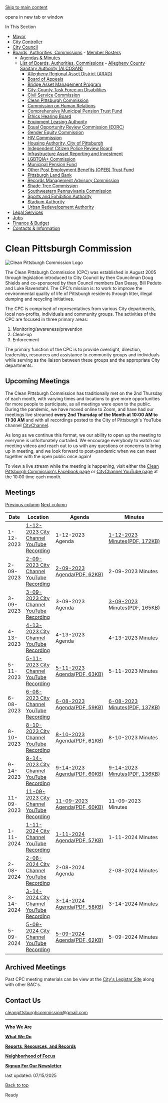 [Skip to main content](https://www.pittsburghpa.gov/City-Government/Boards-Authorities-Commissions/List-of-Boards-Authorities-Commissions/Clean-Pittsburgh-Commission#main-content)

opens in new tab or window

In This Section

- [Mayor](https://www.pittsburghpa.gov/City-Government/Mayor)
- [City Controller](https://www.pittsburghpa.gov/City-Government/City-Controllers-Office)
- [City Council](https://www.pittsburghpa.gov/City-Government/City-Council)
- [Boards, Authorities, Commissions](https://www.pittsburghpa.gov/City-Government/Boards-Authorities-Commissions)  - [Member Rosters](https://www.pittsburghpa.gov/City-Government/Boards-Authorities-Commissions/Member-Rosters)
  - [Agendas & Minutes](https://www.pittsburghpa.gov/City-Government/Boards-Authorities-Commissions/Agendas-Minutes)
  - [List of Boards, Authorities, Commissions](https://www.pittsburghpa.gov/City-Government/Boards-Authorities-Commissions/List-of-Boards-Authorities-Commissions)    - [Allegheny County Sanitary Authority (ALCOSAN)](https://www.pittsburghpa.gov/City-Government/Boards-Authorities-Commissions/List-of-Boards-Authorities-Commissions/Allegheny-County-Sanitary-Authority-ALCOSAN)
    - [Allegheny Regional Asset District (ARAD)](https://www.pittsburghpa.gov/City-Government/Boards-Authorities-Commissions/List-of-Boards-Authorities-Commissions/Allegheny-Regional-Asset-District-ARAD)
    - [Board of Appeals](https://www.pittsburghpa.gov/City-Government/Boards-Authorities-Commissions/List-of-Boards-Authorities-Commissions/Board-of-Appeals)
    - [Bridge Asset Management Program](https://www.pittsburghpa.gov/City-Government/Boards-Authorities-Commissions/List-of-Boards-Authorities-Commissions/Bridge-Asset-Management-Program)
    - [City-County Task Force on Disabilities](https://www.pittsburghpa.gov/City-Government/Boards-Authorities-Commissions/List-of-Boards-Authorities-Commissions/City-County-Task-Force-on-Disabilities)
    - [Civil Service Commission](https://www.pittsburghpa.gov/City-Government/Boards-Authorities-Commissions/List-of-Boards-Authorities-Commissions/Civil-Service-Commission)
    - [Clean Pittsburgh Commission](https://www.pittsburghpa.gov/City-Government/Boards-Authorities-Commissions/List-of-Boards-Authorities-Commissions/Clean-Pittsburgh-Commission)
    - [Commission on Human Relations](https://www.pittsburghpa.gov/City-Government/Boards-Authorities-Commissions/List-of-Boards-Authorities-Commissions/Commission-on-Human-Relations)
    - [Comprehensive Municipal Pension Trust Fund](https://www.pittsburghpa.gov/City-Government/Boards-Authorities-Commissions/List-of-Boards-Authorities-Commissions/Comprehensive-Municipal-Pension-Trust-Fund)
    - [Ethics Hearing Board](https://www.pittsburghpa.gov/City-Government/Boards-Authorities-Commissions/List-of-Boards-Authorities-Commissions/Ethics-Hearing-Board)
    - [Equipment Leasing Authority](https://www.pittsburghpa.gov/City-Government/Boards-Authorities-Commissions/List-of-Boards-Authorities-Commissions/Equipment-Leasing-Authority)
    - [Equal Opportunity Review Commission (EORC)](https://www.pittsburghpa.gov/City-Government/Boards-Authorities-Commissions/List-of-Boards-Authorities-Commissions/Equal-Opportunity-Review-Commission-EORC)
    - [Gender Equity Commission](https://www.pittsburghpa.gov/City-Government/Boards-Authorities-Commissions/List-of-Boards-Authorities-Commissions/Gender-Equity-Commission)
    - [HIV Commission](https://www.pittsburghpa.gov/City-Government/Boards-Authorities-Commissions/List-of-Boards-Authorities-Commissions/HIV-Commission)
    - [Housing Authority, City of Pittsburgh](https://www.pittsburghpa.gov/City-Government/Boards-Authorities-Commissions/List-of-Boards-Authorities-Commissions/Housing-Authority-City-of-Pittsburgh)
    - [Independent Citizen Police Review Board](https://www.pittsburghpa.gov/City-Government/Boards-Authorities-Commissions/List-of-Boards-Authorities-Commissions/Independent-Citizen-Police-Review-Board)
    - [Infrastructure Asset Reporting and Investment](https://www.pittsburghpa.gov/City-Government/Boards-Authorities-Commissions/List-of-Boards-Authorities-Commissions/Infrastructure-Asset-Reporting-and-Investment)
    - [LGBTQIA+ Commission](https://www.pittsburghpa.gov/City-Government/Boards-Authorities-Commissions/List-of-Boards-Authorities-Commissions/LGBTQIA-Commission)
    - [Municipal Pension Fund](https://www.pittsburghpa.gov/City-Government/Boards-Authorities-Commissions/List-of-Boards-Authorities-Commissions/Municipal-Pension-Fund)
    - [Other Post Employment Benefits (OPEB) Trust Fund](https://www.pittsburghpa.gov/City-Government/Boards-Authorities-Commissions/List-of-Boards-Authorities-Commissions/Other-Post-Employment-Benefits-OPEB-Trust-Fund)
    - [Pittsburgh Land Bank](https://www.pittsburghpa.gov/City-Government/Boards-Authorities-Commissions/List-of-Boards-Authorities-Commissions/Pittsburgh-Land-Bank)
    - [Records Management Advisory Commission](https://www.pittsburghpa.gov/City-Government/Boards-Authorities-Commissions/List-of-Boards-Authorities-Commissions/Records-Management-Advisory-Commission)
    - [Shade Tree Commission](https://www.pittsburghpa.gov/City-Government/Boards-Authorities-Commissions/List-of-Boards-Authorities-Commissions/Shade-Tree-Commission)
    - [Southwestern Pennsylvania Commission](https://www.pittsburghpa.gov/City-Government/Boards-Authorities-Commissions/List-of-Boards-Authorities-Commissions/Southwestern-Pennsylvania-Commission)
    - [Sports and Exhibition Authority](https://www.pittsburghpa.gov/City-Government/Boards-Authorities-Commissions/List-of-Boards-Authorities-Commissions/Sports-and-Exhibition-Authority)
    - [Stadium Authority](https://www.pittsburghpa.gov/City-Government/Boards-Authorities-Commissions/List-of-Boards-Authorities-Commissions/Stadium-Authority)
    - [Urban Redevelopment Authority](https://www.pittsburghpa.gov/City-Government/Boards-Authorities-Commissions/List-of-Boards-Authorities-Commissions/Urban-Redevelopment-Authority)
- [Legal Services](https://www.pittsburghpa.gov/City-Government/Legal-Services)
- [Jobs](https://www.pittsburghpa.gov/City-Government/Jobs)
- [Finance & Budget](https://www.pittsburghpa.gov/City-Government/Finance-Budget)
- [Contacts & Information](https://www.pittsburghpa.gov/City-Government/Contacts-Information)

# Clean Pittsburgh Commission

![Clean Pittsburgh Commission Logo](https://www.pittsburghpa.gov/files/assets/city/v/1/bac/images/8381_clean-pittsburgh-commission-logo-update.jpg)

The Clean Pittsburgh Commission (CPC) was established in August 2005 through legislation introduced to City Council by then Councilman Doug Shields and co-sponsored by then Council members Dan Deasy, Bill Peduto and Luke Ravenstahl. The CPC’s mission is: to work to improve the environmental quality of life of Pittsburgh residents through litter, illegal dumping and recycling initiatives.

The CPC is comprised of representatives from various City departments, local non-profits, individuals and community groups. The activities of the CPC are focused in three primary areas:

1. Monitoring/awareness/prevention
2. Clean-up
3. Enforcement

The primary function of the CPC is to provide oversight, direction, leadership, resources and assistance to community groups and individuals while serving as the liaison between these groups and the appropriate City departments.

## Upcoming Meetings

The Clean Pittsburgh Commission has traditionally met on the 2nd Thursday of each month, with varying times and locations to give more opportunities for more people to participate, as all meetings were open to the public. During the pandemic, we have moved online to Zoom, and have had our meetings live streamed **every 2nd Thursday of the Month at 10:00 AM to 11:30 AM** and with all recordings posted to the City of Pittsburgh's YouTube channel [CityChannel](https://www.youtube.com/c/CityChannelPittsburgh).

As long as we continue this format, we our ability to open up the meeting to everyone is unfortunately curtailed. We encourage everybody to watch our meeting videos and reach out to us with any questions or concerns to bring up in meeting, and we look forward to post-pandemic when we can meet together with the open public once again!

To view a live stream while the meeting is happening, visit either the [Clean Pittsburgh Commission's Facebook page](https://www.facebook.com/cleanpghcommission) or [CityChannel YouTube page](https://www.youtube.com/c/CityChannelPittsburgh) at the 10:00 time each month.

## Meetings

[Previous column](https://www.pittsburghpa.gov/City-Government/Boards-Authorities-Commissions/List-of-Boards-Authorities-Commissions/Clean-Pittsburgh-Commission#) [Next column](https://www.pittsburghpa.gov/City-Government/Boards-Authorities-Commissions/List-of-Boards-Authorities-Commissions/Clean-Pittsburgh-Commission#)

| Date | Location | Agenda | Minutes |
| --- | --- | --- | --- |
| 1-12-2023 | [1-12-2023 City Channel YouTube Recording](https://www.youtube.com/watch?v=70S4G4FijYg) | 1-12-2023 Agenda | [1-12-2023 Minutes(PDF, 172KB)](https://www.pittsburghpa.gov/files/assets/city/v/1/bac/documents/cpc/20212_jan_2023_minutes.pdf) |
| 2-09-2023 | [2-09-2023 City Channel YouTube Recording](https://www.youtube.com/watch?v=smQA_068TiI) | [2-09-2023 Agenda(PDF, 62KB)](https://www.pittsburghpa.gov/files/assets/city/v/1/bac/documents/cpc/22248_feburary_2023_agenda.pdf) | 2-09-2023 Minutes |
| 3-09-2023 | [3-09-2023 City Channel YouTube Recording](https://www.youtube.com/watch?v=9p0vmeChr6g) | 3-09-2023 Agenda | [3-09-2023 Minutes(PDF, 165KB)](https://www.pittsburghpa.gov/files/assets/city/v/1/bac/documents/cpc/23587_mar_minutes_2023.pdf) |
| 4-13-2023 | [4-13-2023 City Channel YouTube Recording](https://www.youtube.com/watch?v=DF19hh2jNDM) | 4-13-2023 Agenda | 4-13-2023 Minutes |
| 5-11-2023 | [5-11-2023 City Channel YouTube Recording](https://www.youtube.com/watch?v=_Ds77WMWpNg) | [5-11-2023 Agenda(PDF, 63KB)](https://www.pittsburghpa.gov/files/assets/city/v/1/bac/documents/cpc/22249_may_2023_agenda.docx.pdf) | 5-11-2023 Minutes |
| 6-08-2023 | [6-08-2023 City Channel YouTube Recording](https://www.youtube.com/watch?v=S02bdrmUO7E) | [6-08-2023 Agenda(PDF, 59KB)](https://www.pittsburghpa.gov/files/assets/city/v/1/bac/documents/cpc/22250_june_2023_agenda.pdf) | [6-08-2023 Minutes(PDF, 137KB)](https://www.pittsburghpa.gov/files/assets/city/v/1/bac/documents/cpc/23588_jun_2023_minutes.pdf) |
| 8-10-2023 | [8-10-2023 City Channel YouTube Recording](https://www.youtube.com/watch?v=cILzXwSr3eI) | [8-10-2023 Agenda(PDF, 61KB)](https://www.pittsburghpa.gov/files/assets/city/v/1/bac/documents/cpc/23590_august_2023_agenda.docx.pdf) | 8-10-2023 Minutes |
| 9-14-2023 | [9-14-2023 City Channel YouTube Recording](https://www.youtube.com/watch?v=41eJgD9HujE) | [9-14-2023 Agenda(PDF, 60KB)](https://www.pittsburghpa.gov/files/assets/city/v/1/bac/documents/cpc/23591_sept_2023_agenda.pdf) | [9-14-2023 Minutes(PDF, 136KB)](https://www.pittsburghpa.gov/files/assets/city/v/1/bac/documents/cpc/23592_sept_2023_minutes.pdf) |
| 11-09-2023 | [11-09-2023 City Channel YouTube Recording](https://www.youtube.com/watch?v=0Q6vL1v6uKg) | [11-09-2023 Agenda(PDF, 60KB)](https://www.pittsburghpa.gov/files/assets/city/v/1/bac/documents/cpc/25160_november_2023_agenda.docx.pdf) | 11-09-2023 Minutes |
| 1-11-2024 | [1-11-2024 City Channel YouTube Recording](https://www.youtube.com/watch?v=mh-SlUg-7h0) | [1-11-2024 Agenda(PDF, 57KB)](https://www.pittsburghpa.gov/files/assets/city/v/1/bac/documents/cpc/25156_january_2024_agenda.docx.pdf) | 1-11-2024 Minutes |
| 2-08-2024 | [2-08-2024 City Channel YouTube Recording](https://www.youtube.com/watch?v=Jy6K3KOsZ7s) | 2-08-2024 Agenda | 2-08-2024 Minutes |
| 3-14-2024 | [3-14-2024 City Channel YouTube Recording](https://youtu.be/tUXyDFPNdJM?si=eDYRKMSKtvgdSHEj) | [3-14-2024 Agenda(PDF, 58KB)](https://www.pittsburghpa.gov/files/assets/city/v/1/bac/documents/cpc/25158_march_2024_agenda.docx.pdf) | 3-14-2024 Minutes |
| 5-09-2024 | [5-09-2024 City Channel YouTube Recording](https://youtu.be/rOm80p8Vy1I?si=Ms1b_sekfiilY6L8) | [5-09-2024 Agenda(PDF, 62KB)](https://www.pittsburghpa.gov/files/assets/city/v/1/bac/documents/cpc/25159_may_2024_agenda.docx.pdf) | 5-09-2024 Minutes |

## Archived Meetings

Past CPC meeting materials can be view at the [City's Legistar Site](https://pittsburgh.granicus.com/ViewPublisher.php?view_id=6) along with other BAC's.

## Contact Us

[cleanpittsburghcommission@gmail.com](mailto:cleanpittsburghcommission@gmail.com)

* * *

[**Who We Are**](https://www.pittsburghpa.gov/City-Government/Boards-Authorities-Commissions/List-of-Boards-Authorities-Commissions/Clean-Pittsburgh-Commission/Who-We-Are)

[**What We Do**](https://www.pittsburghpa.gov/City-Government/Boards-Authorities-Commissions/List-of-Boards-Authorities-Commissions/Clean-Pittsburgh-Commission/What-We-Do)

[**Reports, Resources, and Records**](https://www.pittsburghpa.gov/City-Government/Boards-Authorities-Commissions/List-of-Boards-Authorities-Commissions/Clean-Pittsburgh-Commission/Reports-Resources-and-Records)

[**Neighborhood of Focus**](https://www.pittsburghpa.gov/City-Government/Boards-Authorities-Commissions/List-of-Boards-Authorities-Commissions/Clean-Pittsburgh-Commission/Neighborhood-of-Focus)

[**Signup For Our Newsletter**](https://www.pittsburghpa.gov/City-Government/Boards-Authorities-Commissions/List-of-Boards-Authorities-Commissions/Clean-Pittsburgh-Commission/Clean-Pittsburgh-Commission-Newsletter)

last updated: 07/15/2025

[Back to top](https://www.pittsburghpa.gov/City-Government/Boards-Authorities-Commissions/List-of-Boards-Authorities-Commissions/Clean-Pittsburgh-Commission#body-top)

Ready
